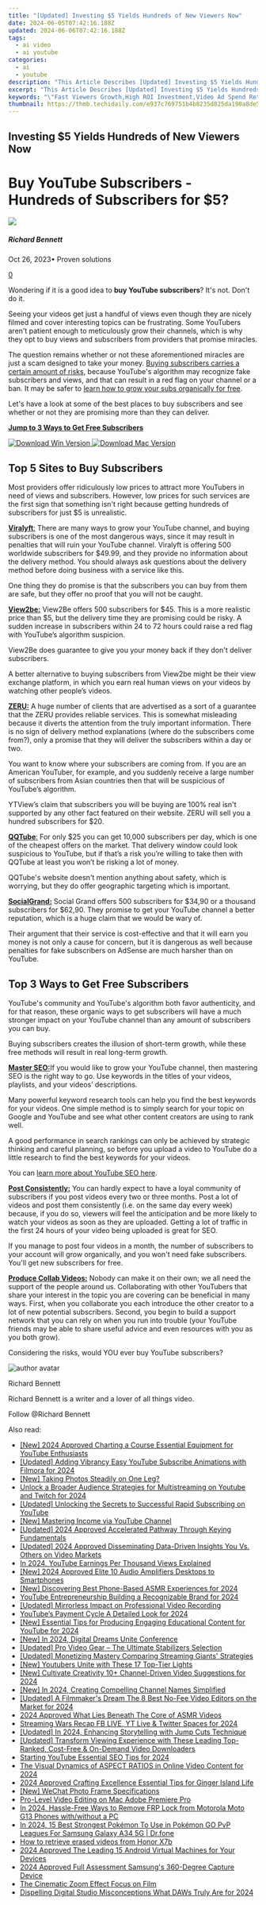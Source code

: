 ```yaml
---
title: "[Updated] Investing $5 Yields Hundreds of New Viewers Now"
date: 2024-06-05T07:42:16.188Z
updated: 2024-06-06T07:42:16.188Z
tags:
  - ai video
  - ai youtube
categories:
  - ai
  - youtube
description: "This Article Describes [Updated] Investing $5 Yields Hundreds of New Viewers Now"
excerpt: "This Article Describes [Updated] Investing $5 Yields Hundreds of New Viewers Now"
keywords: "\"Fast Viewers Growth,High ROI Investment,Video Ad Spend Returns,Effortless Viewer Expansion,Quick Audience Increase,Ad-Funded Traffic Boost,Cost-Effective Viewership Rise\""
thumbnail: https://thmb.techidaily.com/e937c769751b4b8235d825da190a8de514c18ce6c728b4bc630fa21c8db2efdc.jpg
---
```


## Investing $5 Yields Hundreds of New Viewers Now

# Buy YouTube Subscribers - Hundreds of Subscribers for $5?

![](https://images.wondershare.com/filmora/article-images/richard-bennett.jpg)

##### Richard Bennett

 Oct 26, 2023• Proven solutions

[0](#commentsBoxSeoTemplate)

Wondering if it is a good idea to **buy YouTube subscribers**? It's not. Don't do it.

Seeing your videos get just a handful of views even though they are nicely filmed and cover interesting topics can be frustrating. Some YouTubers aren't patient enough to meticulously grow their channels, which is why they opt to buy views and subscribers from providers that promise miracles.

The question remains whether or not these aforementioned miracles are just a scam designed to take your money. [Buying subscribers carries a certain amount of risks](https://tools.techidaily.com/wondershare/filmora/download/), because YouTube's algorithm may recognize fake subscribers and views, and that can result in a red flag on your channel or a ban. It may be safer to [learn how to grow your subs organically for free](https://tools.techidaily.com/wondershare/filmora/download/).

Let's have a look at some of the best places to buy subscribers and see whether or not they are promising more than they can deliver.

**[Jump to 3 Ways to Get Free Subscribers](#freesubs)**

[![Download Win Version](https://images.wondershare.com/filmora/guide/download-btn-win.jpg) ](https://tools.techidaily.com/wondershare/filmora/download/) [![Download Mac Version](https://images.wondershare.com/filmora/guide/download-btn-mac.jpg) ](https://tools.techidaily.com/wondershare/filmora/download/)

## Top 5 Sites to Buy Subscribers

Most providers offer ridiculously low prices to attract more YouTubers in need of views and subscribers. However, low prices for such services are the first sign that something isn't right because getting hundreds of subscribers for just $5 is unrealistic.

[**Viralyft**:](https://viralyft.com/buy-youtube-subscribers) There are many ways to grow your YouTube channel, and buying subscribers is one of the most dangerous ways, since it may result in penalties that will ruin your YouTube channel. Viralyft is offering 500 worldwide subscribers for $49.99, and they provide no information about the delivery method. You should always ask questions about the delivery method before doing business with a service like this.

One thing they do promise is that the subscribers you can buy from them are safe, but they offer no proof that you will not be caught.

[**View2be:**](http://www.view2.be/buy-youtube-subscribers/) View2Be offers 500 subscribers for $45\. This is a more realistic price than $5, but the delivery time they are promising could be risky. A sudden increase in subscribers within 24 to 72 hours could raise a red flag with YouTube’s algorithm suspicion.

View2Be does guarantee to give you your money back if they don't deliver subscribers.

A better alternative to buying subscribers from View2be might be their view exchange platform, in which you earn real human views on your videos by watching other people’s videos.

[**ZERU:**](https://zeru.com/buy-youtube-views) A huge number of clients that are advertised as a sort of a guarantee that the ZERU provides reliable services. This is somewhat misleading because it diverts the attention from the truly important information. There is no sign of delivery method explanations (where do the subscribers come from?), only a promise that they will deliver the subscribers within a day or two.

You want to know where your subscribers are coming from. If you are an American YouTuber, for example, and you suddenly receive a large number of subscribers from Asian countries then that will be suspicious of YouTube’s algorithm.

YTView’s claim that subscribers you will be buying are 100% real isn't supported by any other fact featured on their website. ZERU will sell you a hundred subscribers for $20.

[**QQTube**:](https://www.qqtube.com/) For only $25 you can get 10,000 subscribers per day, which is one of the cheapest offers on the market. That delivery window could look suspicious to YouTube, but if that’s a risk you’re willing to take then with QQTube at least you won’t be risking a lot of money.

QQTube's website doesn't mention anything about safety, which is worrying, but they do offer geographic targeting which is important.

[**SocialGrand:**](http://socialgrand.com/buy-youtube-subscribers/) Social Grand offers 500 subscribers for $34,90 or a thousand subscribers for $62,90\. They promise to get your YouTube channel a better reputation, which is a huge claim that we would be wary of.

Their argument that their service is cost-effective and that it will earn you money is not only a cause for concern, but it is dangerous as well because penalties for fake subscribers on AdSense are much harsher than on YouTube.

## Top 3 Ways to Get Free Subscribers

YouTube's community and YouTube's algorithm both favor authenticity, and for that reason, these organic ways to get subscribers will have a much stronger impact on your YouTube channel than any amount of subscribers you can buy.

Buying subscribers creates the illusion of short-term growth, while these free methods will result in real long-term growth.

[**Master SEO:**](https://tools.techidaily.com/wondershare/filmora/download/)If you would like to grow your YouTube channel, then mastering SEO is the right way to go. Use keywords in the titles of your videos, playlists, and your videos’ descriptions.

Many powerful keyword research tools can help you find the best keywords for your videos. One simple method is to simply search for your topic on Google and YouTube and see what other content creators are using to rank well.

A good performance in search rankings can only be achieved by strategic thinking and careful planning, so before you upload a video to YouTube do a little research to find the best keywords for your videos.

You can [learn more about YouTube SEO here](https://tools.techidaily.com/wondershare/filmora/download/).

**[Post Consistently:](https://tools.techidaily.com/wondershare/filmora/download/)** You can hardly expect to have a loyal community of subscribers if you post videos every two or three months. Post a lot of videos and post them consistently (i.e. on the same day every week) because, if you do so, viewers will feel the anticipation and be more likely to watch your videos as soon as they are uploaded. Getting a lot of traffic in the first 24 hours of your video being uploaded is great for SEO.

If you manage to post four videos in a month, the number of subscribers to your account will grow organically, and you won't need fake subscribers. You'll get new subscribers for free.

**[Produce Collab Videos:](https://tools.techidaily.com/wondershare/filmora/download/)** Nobody can make it on their own; we all need the support of the people around us. Collaborating with other YouTubers that share your interest in the topic you are covering can be beneficial in many ways. First, when you collaborate you each introduce the other creator to a lot of new potential subscribers. Second, you begin to build a support network that you can rely on when you run into trouble (your YouTube friends may be able to share useful advice and even resources with you as you both grow).

Considering the risks, would YOU ever buy YouTube subscribers?

![author avatar](https://images.wondershare.com/filmora/article-images/richard-bennett.jpg)

Richard Bennett

Richard Bennett is a writer and a lover of all things video.

Follow @Richard Bennett

<span class="atpl-alsoreadstyle">Also read:</span>
<div><ul>
<li><a href="https://facebook-video-footage.techidaily.com/new-2024-approved-charting-a-course-essential-equipment-for-youtube-enthusiasts/"><u>[New] 2024 Approved  Charting a Course  Essential Equipment for YouTube Enthusiasts</u></a></li>
<li><a href="https://facebook-video-footage.techidaily.com/updated-adding-vibrancy-easy-youtube-subscribe-animations-with-filmora-for-2024/"><u>[Updated] Adding Vibrancy  Easy YouTube Subscribe Animations with Filmora for 2024</u></a></li>
<li><a href="https://facebook-video-footage.techidaily.com/new-taking-photos-steadily-on-one-leg/"><u>[New] Taking Photos Steadily on One Leg?</u></a></li>
<li><a href="https://facebook-video-footage.techidaily.com/unlock-a-broader-audience-strategies-for-multistreaming-on-youtube-and-twitch-for-2024/"><u>Unlock a Broader Audience  Strategies for Multistreaming on Youtube and Twitch for 2024</u></a></li>
<li><a href="https://facebook-video-footage.techidaily.com/updated-unlocking-the-secrets-to-successful-rapid-subscribing-on-youtube/"><u>[Updated] Unlocking the Secrets to Successful Rapid Subscribing on YouTube</u></a></li>
<li><a href="https://facebook-video-footage.techidaily.com/new-mastering-income-via-youtube-channel/"><u>[New] Mastering Income via YouTube Channel</u></a></li>
<li><a href="https://facebook-video-footage.techidaily.com/updated-2024-approved-accelerated-pathway-through-keying-fundamentals/"><u>[Updated] 2024 Approved  Accelerated Pathway Through Keying Fundamentals</u></a></li>
<li><a href="https://facebook-video-footage.techidaily.com/updated-2024-approved-disseminating-data-driven-insights-you-vs-others-on-video-markets/"><u>[Updated] 2024 Approved  Disseminating Data-Driven Insights  You Vs. Others on Video Markets</u></a></li>
<li><a href="https://facebook-video-footage.techidaily.com/in-2024-youtube-earnings-per-thousand-views-explained/"><u>In 2024, YouTube Earnings Per Thousand Views Explained</u></a></li>
<li><a href="https://facebook-video-footage.techidaily.com/new-2024-approved-elite-10-audio-amplifiers-desktops-to-smartphones/"><u>[New] 2024 Approved  Elite 10 Audio Amplifiers  Desktops to Smartphones</u></a></li>
<li><a href="https://facebook-video-footage.techidaily.com/new-discovering-best-phone-based-asmr-experiences-for-2024/"><u>[New] Discovering Best Phone-Based ASMR Experiences for 2024</u></a></li>
<li><a href="https://facebook-video-footage.techidaily.com/youtube-entrepreneurship-building-a-recognizable-brand-for-2024/"><u>YouTube Entrepreneurship  Building a Recognizable Brand for 2024</u></a></li>
<li><a href="https://facebook-video-footage.techidaily.com/updated-mirrorless-impact-on-professional-video-recording/"><u>[Updated] Mirrorless Impact on Professional Video Recording</u></a></li>
<li><a href="https://facebook-video-footage.techidaily.com/youtubes-payment-cycle-a-detailed-look-for-2024/"><u>YouTube’s Payment Cycle  A Detailed Look for 2024</u></a></li>
<li><a href="https://facebook-video-footage.techidaily.com/new-essential-tips-for-producing-engaging-educational-content-for-youtube-for-2024/"><u>[New] Essential Tips for Producing Engaging Educational Content for YouTube for 2024</u></a></li>
<li><a href="https://facebook-video-footage.techidaily.com/new-in-2024-digital-dreams-unite-conference/"><u>[New] In 2024, Digital Dreams Unite Conference</u></a></li>
<li><a href="https://facebook-video-footage.techidaily.com/updated-pro-video-gear-the-ultimate-stabilizers-selection/"><u>[Updated] Pro Video Gear – The Ultimate Stabilizers Selection</u></a></li>
<li><a href="https://facebook-video-footage.techidaily.com/updated-monetizing-mastery-comparing-streaming-giants-strategies/"><u>[Updated] Monetizing Mastery  Comparing Streaming Giants' Strategies</u></a></li>
<li><a href="https://facebook-video-footage.techidaily.com/new-youtubers-unite-with-these-17-top-tier-lights/"><u>[New] Youtubers Unite with These 17 Top-Tier Lights</u></a></li>
<li><a href="https://facebook-video-footage.techidaily.com/new-cultivate-creativity-10plus-channel-driven-video-suggestions-for-2024/"><u>[New] Cultivate Creativity  10+ Channel-Driven Video Suggestions for 2024</u></a></li>
<li><a href="https://facebook-video-footage.techidaily.com/new-in-2024-creating-compelling-channel-names-simplified/"><u>[New] In 2024, Creating Compelling Channel Names Simplified</u></a></li>
<li><a href="https://facebook-video-footage.techidaily.com/updated-a-filmmakers-dream-the-8-best-no-fee-video-editors-on-the-market-for-2024/"><u>[Updated] A Filmmaker's Dream  The 8 Best No-Fee Video Editors on the Market for 2024</u></a></li>
<li><a href="https://facebook-video-footage.techidaily.com/2024-approved-what-lies-beneath-the-core-of-asmr-videos/"><u>2024 Approved  What Lies Beneath  The Core of ASMR Videos</u></a></li>
<li><a href="https://facebook-video-footage.techidaily.com/streaming-wars-recap-fb-live-yt-live-and-twitter-spaces-for-2024/"><u>Streaming Wars Recap  FB LIVE, YT Live & Twitter Spaces for 2024</u></a></li>
<li><a href="https://facebook-video-footage.techidaily.com/updated-in-2024-enhancing-storytelling-with-jump-cuts-technique/"><u>[Updated] In 2024, Enhancing Storytelling with Jump Cuts Technique</u></a></li>
<li><a href="https://facebook-video-footage.techidaily.com/updated-transform-viewing-experience-with-these-leading-top-ranked-cost-free-and-on-demand-video-downloaders/"><u>[Updated] Transform Viewing Experience with These Leading Top-Ranked, Cost-Free & On-Demand Video Downloaders</u></a></li>
<li><a href="https://facebook-video-footage.techidaily.com/starting-youtube-essential-seo-tips-for-2024/"><u>Starting YouTube  Essential SEO Tips for 2024</u></a></li>
<li><a href="https://facebook-video-footage.techidaily.com/the-visual-dynamics-of-aspect-ratios-in-online-video-content-for-2024/"><u>The Visual Dynamics of ASPECT RATIOS in Online Video Content for 2024</u></a></li>
<li><a href="https://screen-recording.techidaily.com/2024-approved-crafting-excellence-essential-tips-for-ginger-island-life/"><u>2024 Approved  Crafting Excellence  Essential Tips for Ginger Island Life</u></a></li>
<li><a href="https://facebook-videos.techidaily.com/new-wechat-photo-frame-specifications/"><u>[New] WeChat Photo Frame Specifications</u></a></li>
<li><a href="https://ai-vdieo-software.techidaily.com/pro-level-video-editing-on-mac-adobe-premiere-pro/"><u>Pro-Level Video Editing on Mac Adobe Premiere Pro</u></a></li>
<li><a href="https://android-frp.techidaily.com/in-2024-hassle-free-ways-to-remove-frp-lock-from-motorola-moto-g13-phones-withwithout-a-pc-by-drfone-android/"><u>In 2024, Hassle-Free Ways to Remove FRP Lock from Motorola Moto G13 Phones with/without a PC</u></a></li>
<li><a href="https://change-location.techidaily.com/in-2024-15-best-strongest-pokemon-to-use-in-pokemon-go-pvp-leagues-for-samsung-galaxy-a34-5g-drfone-by-drfone-virtual-android/"><u>In 2024, 15 Best Strongest Pokémon To Use in Pokémon GO PvP Leagues For Samsung Galaxy A34 5G | Dr.fone</u></a></li>
<li><a href="https://blog-min.techidaily.com/how-to-retrieve-erased-videos-from-honor-x7b-by-fonelab-android-recover-video/"><u>How to retrieve erased videos from Honor X7b</u></a></li>
<li><a href="https://desktop-recording.techidaily.com/2024-approved-the-leading-15-android-virtual-machines-for-your-devices/"><u>2024 Approved  The Leading 15 Android Virtual Machines for Your Devices</u></a></li>
<li><a href="https://some-techniques.techidaily.com/2024-approved-full-assessment-samsungs-360-degree-capture-device/"><u>2024 Approved  Full Assessment  Samsung's 360-Degree Capture Device</u></a></li>
<li><a href="https://extra-lessons.techidaily.com/the-cinematic-zoom-effect-focus-on-film/"><u>The Cinematic Zoom Effect  Focus on Film</u></a></li>
<li><a href="https://sound-tweaking.techidaily.com/dispelling-digital-studio-misconceptions-what-daws-truly-are-for-2024/"><u>Dispelling Digital Studio Misconceptions What DAWs Truly Are for 2024</u></a></li>
</ul></div>

<ins class="adsbygoogle"
      style="display:block"
      data-ad-client="ca-pub-7571918770474297"
      data-ad-slot="8358498916"
      data-ad-format="auto"
      data-full-width-responsive="true"></ins>